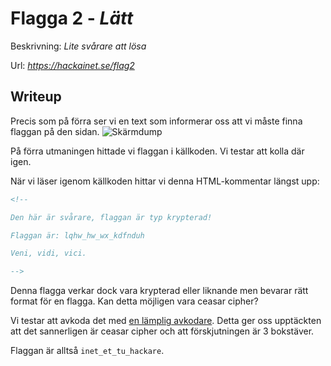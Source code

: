 # Flagga 2 - *Lätt*
Beskrivning: *Lite svårare att lösa*

Url: *https://hackainet.se/flag2*

## Writeup
Precis som på förra ser vi en text som informerar oss att vi måste finna flaggan på den sidan.
![Skärmdump](https://user-images.githubusercontent.com/34009701/236289221-87760312-41e6-4b4a-810a-317d63907113.png)

På förra utmaningen hittade vi flaggan i källkoden. Vi testar att kolla där igen.

När vi läser igenom källkoden hittar vi denna HTML-kommentar längst upp:
```html
<!--

Den här är svårare, flaggan är typ krypterad!

Flaggan är: lqhw_hw_wx_kdfnduh

Veni, vidi, vici.

-->
```

Denna flagga verkar dock vara krypterad eller liknande men bevarar rätt format för en flagga. Kan detta möjligen vara ceasar cipher?

Vi testar att avkoda det med [en lämplig avkodare](https://www.dcode.fr/caesar-cipher). Detta ger oss upptäckten att det sannerligen är ceasar cipher och att förskjutningen är 3 bokstäver.

Flaggan är alltså `inet_et_tu_hackare`.
